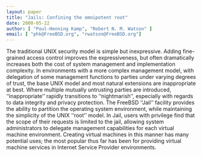 ```yaml
---
layout: paper
title: "Jails: Confining the omnipotent root"
date: 2000-05-22
author: [ "Poul-Henning Kamp", "Robert N. M. Watson" ]
email: [ "phk@FreeBSD.org", "rwatson@FreeBSD.org"]
---
```

The traditional UNIX security model is simple but inexpressive.
Adding fine-grained access control improves the expressiveness, but
often dramatically increases both the cost of system management and
implementation complexity. In environments with a more complex
management model, with delegation of some management functions to
parties under varying degrees of trust, the base UNIX model and most
natural extensions are inappropriate at best. Where multiple mutually
untrusting parties are introduced, ‘‘inappropriate’’ rapidly
transitions to ‘‘nightmarish’’, especially with regards to data
integrity and privacy protection.
The FreeBSD ‘‘Jail’’ facility provides the ability to partition the
operating system environment, while maintaining the simplicity of
the UNIX ‘‘root’’ model. In Jail, users with privilege find that
the scope of their requests is limited to the jail, allowing system
administrators to delegate management capabilities for each virtual
machine environment.  Creating virtual machines in this manner has
many potential uses; the most popular thus far has been for providing
virtual machine services in Internet Service Provider environments.
